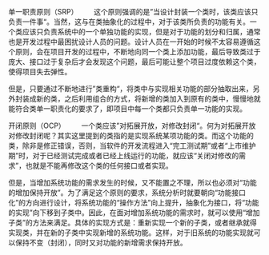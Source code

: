 单一职责原则（SRP）
　　这个原则强调的是”当设计封装一个类时，该类应该只负责一件事“。当然，这与在类抽象化的过程中，对于该类所负责的功能有关。一个类应该只负责系统中的一个单独功能的实现，但是对于功能的划分和归属，通常也是开发过程中最困扰设计人员的问题。设计人员在一开始的时候不太容易遵循这个原则，会在项目开发的过程中，不断地向同一个类上添加功能，最后导致类过于庞大、接口过于复杂后才会发现这个问题，最后可能让整个项目过度依赖这个类，使得项目失去弹性。

但是，只要通过不断地进行”类重构“，将类中与实现相关功能的部分抽取出来，另外封装成新的类，之后利用组合的方式，将新增的类加入到原有的类中，慢慢地就能符合类单一职责化的要求了，即项目中每一个类都只负责单一功能的实现。

开闭原则（OCP）
　　一个类应该”对拓展开放，对修改封闭“。何为对拓展开放对修改封闭呢？其实这里提到的类指的是实现系统某项功能的类。而这个功能的类，除非是修正错误，否则，当软件的开发流程进入“完工测试期”或者“上市维护期”时，对于已经测试完成或者已经上线运行的功能，就应该“关闭对修改的需求”，也就是不能再修改这个类的任何接口或者实现。

但是，当增加系统功能的需求发生的时候，又不能置之不理，所以也必须对“功能的增加保持开放”。为了满足这个原则的要求，系统分析时就要朝向“功能接口化”的方向进行设计，将系统功能的“操作方法”向上提升，抽象化为接口，将“功能的实现”向下移到子类中。因此，在面对增加系统功能的需求时，就可以使用“增加子类”的方法来满足。具体的实现方式是：重新实现一个新的子类，或者继承就得实现类，并在新的子类中实现新增的系统功能。这样，对于旧系统的功能实现就可以保持不变（封闭），同时又对功能的新增需求保持开放。